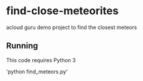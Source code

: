 # find-close-meteorites
acloud guru demo project to find the closest meteors

## Running
This code requires Python 3

'python find_meteors.py'
